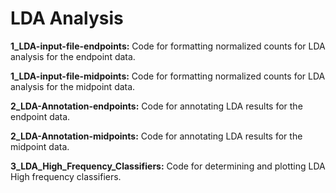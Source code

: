 # **LDA Analysis**

**1_LDA-input-file-endpoints:**
Code for formatting normalized counts for LDA analysis for the endpoint data.

**1_LDA-input-file-midpoints:**
Code for formatting normalized counts for LDA analysis for the midpoint data.

**2_LDA-Annotation-endpoints:**
Code for annotating LDA results for the endpoint data.

**2_LDA-Annotation-midpoints:**
Code for annotating LDA results for the midpoint data.

**3_LDA_High_Frequency_Classifiers:**
Code for determining and plotting LDA High frequency classifiers.
